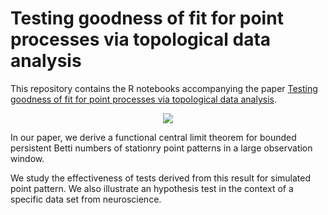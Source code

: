 # Testing goodness of fit for point processes via topological data analysis

This repository contains the R notebooks accompanying the paper [Testing goodness of fit for point processes via topological data analysis](https://projecteuclid.org/euclid.ejs/1582534816).

<p align="center">
<img src="https://christian-hirsch.github.io/persDiag.png" /></a>
</p>

In our paper, we derive a functional central limit theorem for bounded persistent Betti numbers of stationry point patterns in a large observation window. 

We study the effectiveness of tests derived from this result for simulated point pattern. We also illustrate an hypothesis test in the context of a specific data set from neuroscience.
